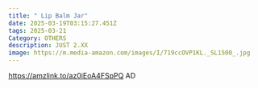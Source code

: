 ```yaml
---
title: " Lip Balm Jar"
date: 2025-03-19T03:15:27.451Z
tags: 2025-03-21
Category: OTHERS
description: JUST 2.XX
image: https://m.media-amazon.com/images/I/719ccOVP1KL._SL1500_.jpg
---
```

https://amzlink.to/az0iEoA4FSpPQ    AD